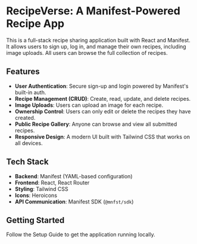 # RecipeVerse: A Manifest-Powered Recipe App

This is a full-stack recipe sharing application built with React and Manifest. It allows users to sign up, log in, and manage their own recipes, including image uploads. All users can browse the full collection of recipes.

## Features

- **User Authentication**: Secure sign-up and login powered by Manifest's built-in auth.
- **Recipe Management (CRUD)**: Create, read, update, and delete recipes.
- **Image Uploads**: Users can upload an image for each recipe.
- **Ownership Control**: Users can only edit or delete the recipes they have created.
- **Public Recipe Gallery**: Anyone can browse and view all submitted recipes.
- **Responsive Design**: A modern UI built with Tailwind CSS that works on all devices.

## Tech Stack

- **Backend**: Manifest (YAML-based configuration)
- **Frontend**: React, React Router
- **Styling**: Tailwind CSS
- **Icons**: Heroicons
- **API Communication**: Manifest SDK (`@mnfst/sdk`)

## Getting Started

Follow the Setup Guide to get the application running locally.